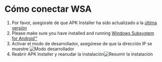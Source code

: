 # Cómo conectar WSA
1. Por favor, asegúrate de que APK Installer ha sido actualizado a la [última versión](https://www.microsoft.com/store/productId/9P2JFQ43FPPG "APK Installer")
2. Please make sure you have installed and running [Windows Subsystem for Android™](https://www.microsoft.com/store/productId/9P3395VX91NR)
3. Activar el modo de desarrollador, asegúrese de que la dirección IP se muestre ![Modo desarrollador](https://raw.githubusercontent.com/Paving-Base/APK-Installer/screenshots/Documents/Tutorials/How%20To%20Connect%20WSA/Images/Snipaste_2022-10-02_19-02-09.png)
4. Reabrir APK Installer y reanudar la instalación![Resumir la instalación](https://raw.githubusercontent.com/Paving-Base/APK-Installer/screenshots/Documents/Tutorials/How%20To%20Connect%20WSA/Images/Snipaste_2022-10-02_17-34-04.png)
